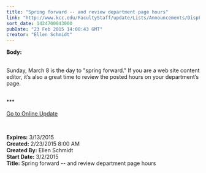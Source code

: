 ```yaml
---
title: "Spring forward -- and review department page hours"
link: "http://www.kcc.edu/FacultyStaff/update/Lists/Announcements/DispForm.aspx?ID=1834"
sort_date: 1424700043000
pubDate: "23 Feb 2015 14:00:43 GMT"
creator: "Ellen Schmidt"
---
```


<div><b>Body:</b> <div class="ExternalClassC972EF67FA7B4EACAA3A4DDCD4A9B4E0"><p>​<br />Sunday, March 8 is the day to &quot;spring forward.&quot; If you are a web site content editor, it’s also a great time to review the posted hours on your department’s page.</p>
<p><br />***</p>
<p><a href="/update">Go to Online Update</a></p>
<p> </p></div></div>
<div><b>Expires:</b> 3/13/2015</div>
<div><b>Created:</b> 2/23/2015 8:00 AM</div>
<div><b>Created By:</b> Ellen Schmidt</div>
<div><b>Start Date:</b> 3/2/2015</div>
<div><b>Title:</b> Spring forward -- and review department page hours</div>
